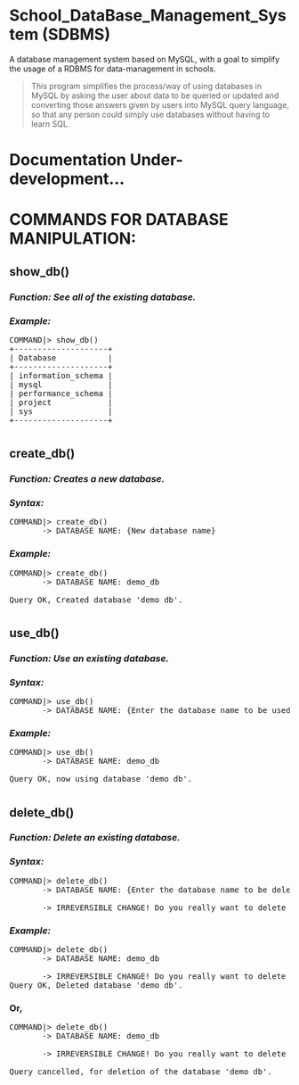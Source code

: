 # School_DataBase_Management_System (SDBMS)

 A database management system based on MySQL, with a goal to simplify the usage of a RDBMS for data-management in schools.
 > This program simplifies the process/way of using databases in MySQL by asking the user about data to be queried or updated and converting those answers given by users into MySQL query language, so that any person could simply use databases without having to learn SQL.

# Documentation Under-development...

# COMMANDS FOR DATABASE MANIPULATION:

## **show_db()**

<i><h3>
Function: See all of the existing database.
</h3></i>

<i><h3>
Example:
</h3></i>

<pre>
COMMAND|> show_db()
+--------------------+
| Database           |
+--------------------+
| information_schema |
| mysql              |
| performance_schema |
| project            |
| sys                |
+--------------------+
</pre>

#

<h2>
create_db()
</h2>

<i><h3>
Function: Creates a new database.
</h3></i>

<i><h3>
Syntax:
</h3></i>

<pre>
COMMAND|> create_db()
       -> DATABASE NAME: {New database name}
</pre>

<i><h3>
Example:
</h3></i>

<pre>
COMMAND|> create_db()
       -> DATABASE NAME: demo_db

Query OK, Created database 'demo_db'.
</pre>

#

<h2>
use_db()
</h2>

<i><h3>
Function: Use an existing database.
</h3></i>

<i><h3>
Syntax:
</h3></i>

<pre>
COMMAND|> use_db()
       -> DATABASE NAME: {Enter the database name to be used}
</pre>

<i><h3>
Example:
</h3></i>

<pre>
COMMAND|> use_db()
       -> DATABASE NAME: demo_db  

Query OK, now using database 'demo_db'.
</pre>

#

<h2>
delete_db()
</h2>

<i><h3>
Function: Delete an existing database.
</h3></i>

<i><h3>
Syntax:
</h3></i>

<pre>
COMMAND|> delete_db()
       -> DATABASE NAME: {Enter the database name to be deleted} 

       -> IRREVERSIBLE CHANGE! Do you really want to delete the table 'demo_db'? (y/n) {Enter either 'y' to delete or 'n' to cancel it.}
</pre>

<i><h3>
Example:
</h3></i>

<pre>
COMMAND|> delete_db()
       -> DATABASE NAME: demo_db    

       -> IRREVERSIBLE CHANGE! Do you really want to delete the databse 'demo_db'? (y/n) y
Query OK, Deleted database 'demo_db'.
</pre>


<b><h3>
Or,
</b></h3>

<pre>
COMMAND|> delete_db()
       -> DATABASE NAME: demo_db

       -> IRREVERSIBLE CHANGE! Do you really want to delete the databse 'demo_db'? (y/n) n

Query cancelled, for deletion of the database 'demo_db'.
</pre>

